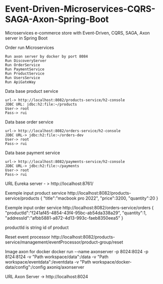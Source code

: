 # Event-Driven-Microservices-CQRS-SAGA-Axon-Spring-Boot
Microservices e-commerce store with Event-Driven, CQRS, SAGA, Axon server in Spring Boot

Order run Microservices

	Run axon server by docker by port 8084
	Run DiscoveryServer
	Run OrderService
	Run PaymentService
	Run ProductService
	Run UsersService
	Run ApiGateWay

Data base product service

	url-> http://localhost:8082/products-service/h2-console
	JDBC URL: jdbc:h2:file:~/products
	User-> root
	Pass-> rui

Data base order service

	url-> http://localhost:8082/orders-service/h2-console
	JDBC URL-> jdbc:h2:file:~/orders-dev
	User-> root
	Pass-> rui

Data base payment service

	url-> http://localhost:8082/payments-service/h2-console
	JDBC URL-> jdbc:h2:file:~/payments
	User-> root
	Pass-> rui

URL Eureka server - > http://localhost:8761/


Exemple input product service
http://localhost:8082/products-service/products
{
	"title":"macbook pro 2022",
	"price":3200,
	"quantity":20
}

Exemple input order service
http://localhost:8082/orders-service/orders
{
	"productId":"f241af45-4854-43f4-95bc-ab54da338a29",
	"quantity":1,
	"addressId":"afbb5881-a872-4d13-993c-faeb8350eea5"
}

productId is string id of product

Reset event processor
http://localhost:8082/products-service/management/eventProcessor/product-group/reset

Image axon for docker
docker run --name axonserver -p 8024:8024 -p 8124:8124 -v "Path workspace/data":/data -v "Path workspace/eventdata":/eventdata -v "Path workspace/docker-data/config":/config axoniq/axonserver

URL Axon Server ->    http://localhost:8024
